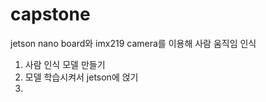 # capstone

jetson nano board와 imx219 camera를 이용해 사람 움직임 인식

1. 사람 인식 모델 만들기
2. 모델 학습시켜서 jetson에 얹기
3. 
